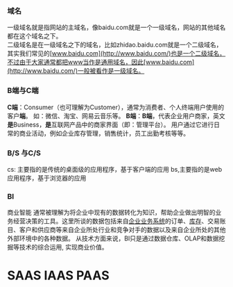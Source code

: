 ### 域名
一级域名就是指网站的主域名，像baidu.com就是一个一级域名，网站的其他域名都在这个域名之下。  
二级域名是在一级域名之下的域名，比如zhidao.baidu.com就是一个二级域名，其实我们常见的[www.baidu.com](http://www.baidu.com/)也是一个二级域名，不过由于大家通常都把www当作是通用域名，因此[www.baidu.com](http://www.baidu.com/)一般被看作是一级域名。


### B端与C端
**C端**：Consumer（也可理解为Customer），通常为消费者、个人终端用户使用的客户**端**。 如：微信、淘宝、网易云音乐等。
**B端**：**B端**，代表企业用户商家，英文**是**Business，**是**互联网产品中的商家界面（即：管理平台）。 用户通过它进行日常的商业活动，例如企业库存管理，销售统计，员工出勤考核等等。

### B/S 与C/S
cs: 主要指的是传统的桌面级的应用程序，基于客户端的应用
bs,主要指的是web应用程序，基于浏览器的应用

### BI 
商业智能
通常被理解为将企业中现有的数据转化为知识，帮助企业做出明智的业务经营决策的工具。这里所谈的数据包括来自[企业业务系统](https://baike.baidu.com/item/%E4%BC%81%E4%B8%9A%E4%B8%9A%E5%8A%A1%E7%B3%BB%E7%BB%9F?fromModule=lemma_inlink)的订单、[库存](https://baike.baidu.com/item/%E5%BA%93%E5%AD%98?fromModule=lemma_inlink)、交易账目、客户和供应商等来自企业所处行业和竞争对手的数据以及来自企业所处的其他外部环境中的各种数据。
从技术方面来说，BI只是通过数据仓库、OLAP和数据挖掘等技术的综合运用, 实现商业价值。


# SAAS IAAS PAAS
